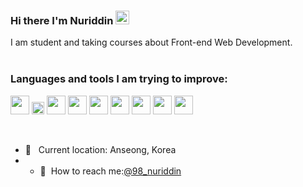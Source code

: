 ### Hi there I'm Nuriddin <img src="https://media.giphy.com/media/hvRJCLFzcasrR4ia7z/giphy.gif" width="22px" height="22">

I am student and taking courses about Front-end Web Development. <br/>
<br />

### Languages and tools I am trying to improve:

<code><img src="https://www.freepnglogos.com/uploads/html5-logo-png/html5-logo-html-logo-10.png" width="30px"></code>
<code><img src="https://batflat.org/themes/default/img/css-logo.png" width="20px"></code>
<code><img src="https://www.google.com/imgres?imgurl=https%3A%2F%2Fsass-lang.com%2Fassets%2Fimg%2Fstyleguide%2Fseal-black-1e36d095.png&tbnid=wB74JH34e90_HM&vet=12ahUKEwiW0NHo6On_AhVEulYBHRmECbYQMygEegQIARAz..i&imgrefurl=https%3A%2F%2Fsass-lang.com%2Fstyleguide%2Fbrand&docid=MX9TUnSgNEsjxM&w=320&h=320&q=https%3A%2F%2Fsass-lang.com%2Fassets%2Fimg%2Fstyleguide%2Fwhite-e44bed0d.png&ved=2ahUKEwiW0NHo6On_AhVEulYBHRmECbYQMygEegQIARAz" width="30px"></code>
<code><img src="https://brandslogos.com/wp-content/uploads/images/large/javascript-logo-black-and-white.png" width="30px"></code>
<code><img src="https://cdn.freebiesupply.com/logos/large/2x/react-1-logo-black-and-white.png" width="30px"></code>
<code><img src="https://cdn.freebiesupply.com/logos/large/2x/redux-logo-black-and-white.png" width="30px"></code>
<code><img src="https://cdn.freebiesupply.com/logos/large/2x/material-ui-logo-black-and-white.png" width="30px"></code>
<code><img src="https://ui-lib.com/blog/wp-content/uploads/2021/12/nextjs-boilerplate-logo.png" width="30px"></code>
<code><img src="https://cdn.freebiesupply.com/logos/large/2x/graphql-logo-black-and-white.png" width="30px"></code>

<br />

- 📍 &nbsp; Current location: Anseong, Korea
- - 📨&nbsp; How to reach me:[@98_nuriddin](https://www.instagram.com/98_nuriddin)
